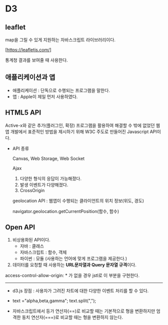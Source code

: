 # D3

## leaflet

map을 그릴 수 있게 지원하는 자바스크립트 라이브러리이다.

[https://leafletjs.com/]

통계청 결과를 보여줄 때 사용한다.

## 애플리케이션과 앱

* 애플리케이션 : 단독으로 수행되는 프로그램을 말한다.
* 앱 : Apple이 제일 먼저 사용하였다.

## HTML5 API

Active-x와 같은 추가(플러그인, 확장) 프로그램을 활용하여 해결할 수 밖에 없었던 웹앱 개발에서 표준적인 방법을 제시하기 위해 W3C 주도로 만들어진 Javascript API이다.

* API 종류

  Canvas, Web Storage, Web Socket

  Ajax 

  1. 다양한 형식의 응답이 가능해졌다.
  2. 발생 이벤트가 다양해졌다.
  3. CrossOrigin

  geolocation API : 웹앱이 수행되는 클라이언트의 위치 정보(위도, 경도)  

  navigator.geolocation.getCurrentPosition(함수, 함수)

## Open API

1. 비상용화된 API이다.
   - 자바 : 클래스
   - 자바스크립트 : 함수, 객체
   - 파이썬 : 모듈 (사용하는 언어에 맞게 프로그램을 제공한다.)
2. 데이터를 요청할 때 사용하는 **URL문자열과 Query 문자열 규격**이다.

access-control-allow-origin: * 가 없을 경우 jstl로 이 부분을 구현한다.

---

* d3.js 장점 : 사용자가 그려진 차트에 대한 다양한 이벤트 처리를 할 수 있다.

* text ="alpha,beta,gamma"; text.split(",");
* 자바스크립트에서 등가 연산자(==)로 비교할 때는 기본적으로 형을 변환하지만 엄격한 동치 연산자(===)로 비교할 때는 형을 변환하지 않는다.